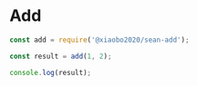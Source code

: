 # Add

```js
const add = require('@xiaobo2020/sean-add');

const result = add(1, 2);

console.log(result);
```

